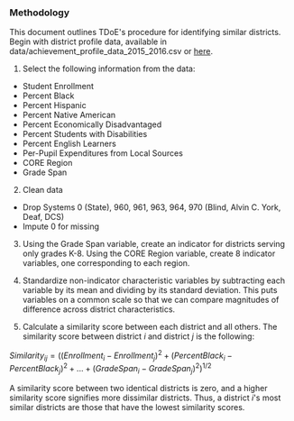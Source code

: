 ### Methodology

This document outlines TDoE's procedure for identifying similar districts. Begin with district profile data, available in data/achievement_profile_data_2015_2016.csv or [here](http://www.tn.gov/education/topic/data-downloads).

1) Select the following information from the data:

* Student Enrollment
* Percent Black
* Percent Hispanic
* Percent Native American
* Percent Economically Disadvantaged
* Percent Students with Disabilities
* Percent English Learners
* Per-Pupil Expenditures from Local Sources
* CORE Region
* Grade Span

2) Clean data

* Drop Systems 0 (State), 960, 961, 963, 964, 970 (Blind, Alvin C. York, Deaf, DCS)
* Impute 0 for missing

3) Using the Grade Span variable, create an indicator for districts serving only grades K-8. Using the CORE Region variable, create 8 indicator variables, one corresponding to each region.

4) Standardize non-indicator characteristic variables by subtracting each variable by its mean and dividing by its standard deviation. This puts variables on a common scale so that we can compare magnitudes of difference across district characteristics.

5) Calculate a similarity score between each district and all others. The similarity score between district *i* and district *j* is the following:

$Similarity_{ij} = ((Enrollment_i - Enrollment_j)^2 + (Percent Black_i - Percent Black_j)^2  + ... + (Grade Span_i - Grade Span_j)^2)^{1/2}$

A similarity score between two identical districts is zero, and a higher similarity score signifies more dissimilar districts. Thus, a district *i*'s most similar districts are those that have the lowest similarity scores.
